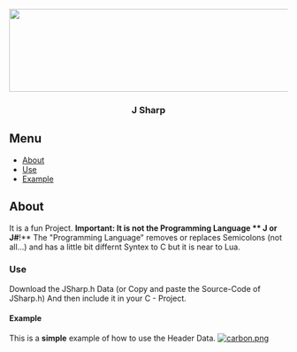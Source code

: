 <p align="center">
    <a href="https://github.com/Jochengehtab/JSharp" rel="noopener">
        <img width=790px height=150px src="https://i.postimg.cc/mrbHydGn/J-Sharp.png">
    </a>
</p>

<h3 align="center">J Sharp</h3>

## Menu
- [About](#about)
- [Use](#use)
- [Example](#example)

## About <a name = "about"></a>
It is a fun Project. 
**Important:  It is not the Programming Language ** __J__ **or** __J#__**!**
The "Programming Language" removes or replaces Semicolons (not all...)
and has a little bit differnt Syntex to C but it is near to Lua.

### Use
Download the JSharp.h Data (or Copy and paste the Source-Code of JSharp.h)
And then include it in your C - Project.

#### Example
This is a **simple** example of how to use the Header Data.
[![carbon.png](https://i.postimg.cc/Vsjzzztj/carbon.png)](https://postimg.cc/qgMPLVjR) 

